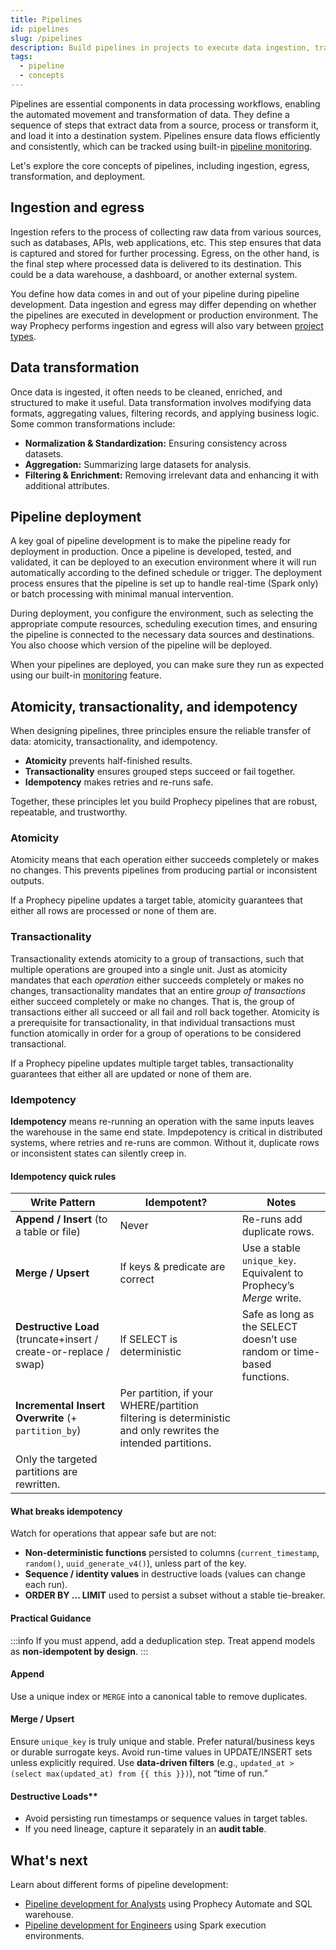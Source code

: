 ```yaml
---
title: Pipelines
id: pipelines
slug: /pipelines
description: Build pipelines in projects to execute data ingestion, transformation, and egress
tags:
  - pipeline
  - concepts
---
```


Pipelines are essential components in data processing workflows, enabling the automated movement and transformation of data. They define a sequence of steps that extract data from a source, process or transform it, and load it into a destination system. Pipelines ensure data flows efficiently and consistently, which can be tracked using built-in [pipeline monitoring](/analysts/monitoring).

Let's explore the core concepts of pipelines, including ingestion, egress, transformation, and deployment.

## Ingestion and egress

Ingestion refers to the process of collecting raw data from various sources, such as databases, APIs, web applications, etc. This step ensures that data is captured and stored for further processing. Egress, on the other hand, is the final step where processed data is delivered to its destination. This could be a data warehouse, a dashboard, or another external system.

You define how data comes in and out of your pipeline during pipeline development. Data ingestion and egress may differ depending on whether the pipelines are executed in development or production environment. The way Prophecy performs ingestion and egress will also vary between [project types](/projects).

## Data transformation

Once data is ingested, it often needs to be cleaned, enriched, and structured to make it useful. Data transformation involves modifying data formats, aggregating values, filtering records, and applying business logic. Some common transformations include:

- **Normalization & Standardization:** Ensuring consistency across datasets.
- **Aggregation:** Summarizing large datasets for analysis.
- **Filtering & Enrichment:** Removing irrelevant data and enhancing it with additional attributes.

## Pipeline deployment

A key goal of pipeline development is to make the pipeline ready for deployment in production. Once a pipeline is developed, tested, and validated, it can be deployed to an execution environment where it will run automatically according to the defined schedule or trigger. The deployment process ensures that the pipeline is set up to handle real-time (Spark only) or batch processing with minimal manual intervention.

During deployment, you configure the environment, such as selecting the appropriate compute resources, scheduling execution times, and ensuring the pipeline is connected to the necessary data sources and destinations. You also choose which version of the pipeline will be deployed.

When your pipelines are deployed, you can make sure they run as expected using our built-in [monitoring](/analysts/monitoring) feature.

## Atomicity, transactionality, and idempotency

When designing pipelines, three principles ensure the reliable transfer of data: atomicity, transactionality, and idempotency.

- **Atomicity** prevents half-finished results.
- **Transactionality** ensures grouped steps succeed or fail together.
- **Idempotency** makes retries and re-runs safe.

Together, these principles let you build Prophecy pipelines that are robust, repeatable, and trustworthy.

### Atomicity

Atomicity means that each operation either succeeds completely or makes no changes. This prevents pipelines from producing partial or inconsistent outputs.

If a Prophecy pipeline updates a target table, atomicity guarantees that either all rows are processed or none of them are.

### Transactionality

Transactionality extends atomicity to a group of transactions, such that multiple operations are grouped into a single unit. Just as atomicity mandates that each _operation_ either succeeds completely or makes no changes, transactionality mandates that an entire _group of transactions_ either succeed completely or make no changes. That is, the group of transactions either all succeed or all fail and roll back together. Atomicity is a prerequisite for transactionality, in that individual transactions must function atomically in order for a group of operations to be considered transactional.

If a Prophecy pipeline updates multiple target tables, transactionality guarantees that either all are updated or none of them are.

### Idempotency

**Idempotency** means re-running an operation with the same inputs leaves the warehouse in the same end state. Impdepotency is critical in distributed systems, where retries and re-runs are common. Without it, duplicate rows or inconsistent states can silently creep in.

#### Idempotency quick rules

| Write Pattern                                                     | Idempotent?                                                                                                  | Notes                                                                  |
| ----------------------------------------------------------------- | ------------------------------------------------------------------------------------------------------------ | ---------------------------------------------------------------------- |
| **Append / Insert** (to a table or file)                          | Never                                                                                                        | Re-runs add duplicate rows.                                            |
| **Merge / Upsert**                                                | If keys & predicate are correct                                                                              | Use a stable `unique_key`. Equivalent to Prophecy’s _Merge_ write.     |
| **Destructive Load** (truncate+insert / create-or-replace / swap) | If SELECT is deterministic                                                                                   | Safe as long as the SELECT doesn’t use random or time-based functions. |
| **Incremental Insert Overwrite** (+ `partition_by`)               | Per partition, if your WHERE/partition filtering is deterministic and only rewrites the intended partitions. |
| Only the targeted partitions are rewritten.                       |

<!-- check/add In dbt: materialized: incremental with incremental_strategy: merge and a valid unique_key. -->
<!-- check/add In dbt: materialized: table (adapter does a replace/swap); also insert_overwrite by partition (see below).
-->

#### What breaks idempotency

Watch for operations that appear safe but are not:

- **Non-deterministic functions** persisted to columns (`current_timestamp`, `random()`, `uuid_generate_v4()`), unless part of the key.
- **Sequence / identity values** in destructive loads (values can change each run).
- **ORDER BY … LIMIT** used to persist a subset without a stable tie-breaker.

#### Practical Guidance

:::info
If you must append, add a deduplication step. Treat append models as **non-idempotent by design**.
:::

#### Append

Use a unique index or `MERGE` into a canonical table to remove duplicates.

#### Merge / Upsert

Ensure `unique_key` is truly unique and stable. Prefer natural/business keys or durable surrogate keys. Avoid run-time values in UPDATE/INSERT sets unless explicitly required. Use **data-driven filters** (e.g., `updated_at > (select max(updated_at) from {{ this }})`), not “time of run.”

#### Destructive Loads\*\*

- Avoid persisting run timestamps or sequence values in target tables.
- If you need lineage, capture it separately in an **audit table**.

## What's next

Learn about different forms of pipeline development:

- [Pipeline development for Analysts](docs/analysts/development/development.md) using Prophecy Automate and SQL warehouse.
- [Pipeline development for Engineers](/engineers/pipeline-development) using Spark execution environments.

